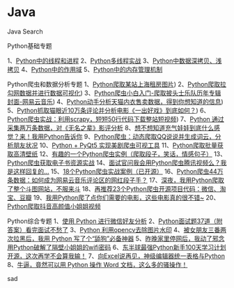 # Java

Java Search

Python基础专题

1、[Python中的线程和进程](https://mp.weixin.qq.com/s?__biz=MzUyMTAzMzYzMw==&mid=2247483923&idx=1&sn=36d4f165912397b72f73c389a7f34c7a&chksm=f9e000ddce9789cb9b55cbac24f6c6567dbde8f4663d0dd98bb96ae0acb960f82080bc99d21e&token=1133047752&lang=zh_CN&scene=21#wechat_redirect)
2、[Python多线程实战](https://mp.weixin.qq.com/s?__biz=MzUyMTAzMzYzMw==&mid=2247483928&idx=1&sn=cd5934c04cb0608576faa134c1e94352&chksm=f9e000d6ce9789c001d3984e718273510696e3d1bfe60af8433f1534b860a7a2451a33aaf279&token=1133047752&lang=zh_CN&scene=21#wechat_redirect)
3、[Python中数据深拷贝、浅拷贝](https://mp.weixin.qq.com/s?__biz=MzUyMTAzMzYzMw==&mid=2247483947&idx=1&sn=a935167342b44402a837c0c878930f0c&chksm=f9e000e5ce9789f3bd4ab63b6dcdfebed987be73fc8709d5fd49c99de245d1de37fea25edca4&token=1133047752&lang=zh_CN&scene=21#wechat_redirect)
4、[Python中的作用域](https://mp.weixin.qq.com/s?__biz=MzUyMTAzMzYzMw==&mid=2247483960&idx=1&sn=a722c0f53a543838ab955fc67470c23c&chksm=f9e000f6ce9789e05991a3302ffefe7b0fb80482314b0bcf987fe2a072c9df74d172f2a7bc7d&token=1133047752&lang=zh_CN&scene=21#wechat_redirect)
5、[Python中的内存管理机制](https://mp.weixin.qq.com/s?__biz=MzUyMTAzMzYzMw==&mid=2247483972&idx=1&sn=b3ec8e796437d52ead28948155cb7e99&chksm=f9e0008ace97899ca0c1e64178b4ec912460114e1c84051909e85ec26869fbdc5465996933cd&token=1133047752&lang=zh_CN&scene=21#wechat_redirect)

Python爬虫和数据分析专题
1、[Python爬取某站上海租房图片](https://mp.weixin.qq.com/s?__biz=MzUyMTAzMzYzMw==&mid=2247483939&idx=1&sn=62f2494206af7d9041dbbd8381482b2f&chksm=f9e000edce9789fbcfbd2a0bbca3da7182f6a76ddfbb679991b6896e7bd59540ac223c129857&token=1133047752&lang=zh_CN&scene=21#wechat_redirect))
2、[Python爬取拉勾网数据并进行数据可视化](https://mp.weixin.qq.com/s?__biz=MzUyMTAzMzYzMw==&mid=2247483987&idx=1&sn=f17372d9cbdb1b5892aa2317b2340dbf&chksm=f9e0009dce97898b59abaceda95125a519a5a2798ce27a9fe07902bc6baa5c3475930b0c040e&token=1133047752&lang=zh_CN&scene=21#wechat_redirect))
3、[Python爬虫小白入门-爬取披头士乐队历年专辑封面-网易云音乐](https://mp.weixin.qq.com/s?__biz=MzUyMTAzMzYzMw==&mid=2247484059&idx=1&sn=7f744153c6b306046b5912594f6f60e6&chksm=f9e00055ce978943d78203e42a2613308c6891ca236033061380264085ac835c6f5796ff486d&token=1133047752&lang=zh_CN&scene=21#wechat_redirect))
4、[Python动手分析天猫内衣售卖数据，得到你想知道的信息](https://mp.weixin.qq.com/s?__biz=MzI2OTQxMTM4OQ==&mid=2247489891&idx=2&sn=ab909c05dcb22aea0b4859165e1da341&chksm=eae1ec31dd966527afe4f7d7e7b53f47d5eefd1c62bab8c53c207f2ebb2c870f909f2d95a740&token=684884169&lang=zh_CN&scene=21#wechat_redirect))
5、[Python抓取猫眼近10万条评论并分析电影《一出好戏》到底如何？](https://mp.weixin.qq.com/s?__biz=MzUyMTAzMzYzMw==&mid=2247484090&idx=1&sn=e5021dbdf7863775e5c69988d2591d42&chksm=f9e00074ce9789620b9df7e7a29b7ceb8dd5192407e2addd67c13690286b212e79956d1e16c1&token=1133047752&lang=zh_CN&scene=21#wechat_redirect))
6、[Python爬虫实战：利用scrapy，短短50行代码下载整站短视频](https://mp.weixin.qq.com/s?__biz=MzUyMTAzMzYzMw==&mid=2247484110&idx=1&sn=e17cdc08f3022bc6936dc67bd977a158&chksm=f9e00000ce978916fef4a154a89b25299bad8769a3f2005e0d86dc5630228f7680348f08952b&token=1133047752&lang=zh_CN&scene=21#wechat_redirect))
7、[Python 通过采集两万条数据，对《无名之辈》影评分析](https://mp.weixin.qq.com/s?__biz=MzUyMTAzMzYzMw==&mid=2247484123&idx=1&sn=7acfd441f88ba3e4f7bf1b9e9e5cc8c7&chksm=f9e00015ce97890382c53416e0830cab08303390a8d4207cb1f8aadff0440bd747cff3fc38a5&token=1133047752&lang=zh_CN&scene=21#wechat_redirect)
8、[想不想知道充气娃娃到底什么感觉？来！我用Python告诉你](https://mp.weixin.qq.com/s?__biz=MzUyMTAzMzYzMw==&mid=2247484145&idx=1&sn=5a46ad14bce458e31d998d0f1caa1d6a&chksm=f9e0003fce978929bd41b970cfd28c86103f2b281e0ad3ba2eb50576db9961c5386c35c5cb55&token=1133047752&lang=zh_CN&scene=21#wechat_redirect)
9、[Python爬虫：动态爬取QQ说说并生成词云，分析朋友状况](https://mp.weixin.qq.com/s?__biz=MzUyMTAzMzYzMw==&mid=2247484152&idx=1&sn=b0b52ae0893a2ec5002c86351b5f0930&chksm=f9e00036ce978920e6305d539c5c4a3f761f12e9b13d3c4cb47e1f0a5603e3a7d96d701d5afc&token=1133047752&lang=zh_CN&scene=21#wechat_redirect)
10、[Python + PyQt5 实现美剧爬虫可视工具](https://mp.weixin.qq.com/s?__biz=MzUyMTAzMzYzMw==&mid=2247484176&idx=1&sn=ae807bb58cf150798a7cf9543d889bed&chksm=f9e001dece9788c87be90779e79fc352d2234ff5719ef9c1d482fb1de6512982d1dc83de06df&token=1133047752&lang=zh_CN&scene=21#wechat_redirect)
11、[Python爬取批量获取高清壁纸](https://mp.weixin.qq.com/s?__biz=MzUyMTAzMzYzMw==&mid=2247484192&idx=1&sn=941e196504a8787e7368fa32e3b8ab2b&chksm=f9e001eece9788f85343750b9572436a576374cca36f0c32a3744fa55b04fbea48066497879a&token=1133047752&lang=zh_CN&scene=21#wechat_redirect)
12、[有趣的一个Python爬虫实例（爬取段子，笑话，情感句子）](https://mp.weixin.qq.com/s?__biz=MzUyMTAzMzYzMw==&mid=2247484201&idx=1&sn=7056e44f9a156503f4b6651bc232aecc&chksm=f9e001e7ce9788f15df4c90ecb053b8207e203fc5bbb873e8b861bf762c57430233dd259e4ff&token=1133047752&lang=zh_CN&scene=21#wechat_redirect)
13、[Python爬虫获取电子书资源实战](https://mp.weixin.qq.com/s?__biz=MzUyMTAzMzYzMw==&mid=2247484214&idx=1&sn=f25b95cafeede83b296f369933c1b1b5&chksm=f9e001f8ce9788eea615fca0f97dbea4f910d21687db80570d4d3187ed21e14b5018b36e9f29&token=1133047752&lang=zh_CN&scene=21#wechat_redirect)
14、[面试官问我会用Python爬虫腾讯视频么？我是这样回复的...](https://mp.weixin.qq.com/s?__biz=MzUyMTAzMzYzMw==&mid=2247484226&idx=1&sn=c99d4cd599269d57c4ee0d396629dcad&chksm=f9e0018cce97889a1a04078958c454fd7478e6717c6f45c2a60f2bb70de89189d95272f05e42&token=1133047752&lang=zh_CN&scene=21#wechat_redirect)
15、[18个Python爬虫实战案例（已开源）](https://mp.weixin.qq.com/s?__biz=MzUyMTAzMzYzMw==&mid=2247484231&idx=1&sn=87a2a1dad60f3786b0dc337fc5f3f84d&chksm=f9e00189ce97889f259333f9b81df6ddce5df1adfcb6bfc67fdbb58ca7ab1eb2fca8ef6cb4cf&token=1133047752&lang=zh_CN&scene=21#wechat_redirect)
16、[Python爬虫44万条数据：如何成为网易云音乐评论区的网红段子手？](https://mp.weixin.qq.com/s?__biz=MzUyMTAzMzYzMw==&mid=2247484234&idx=1&sn=d121bd34403565f4c6e0e321bf825d2c&chksm=f9e00184ce978892d9e81616849c69b361b8b37986b006ba8b7b964315aa5d1f7a1ce0049d94&token=1133047752&lang=zh_CN&scene=21#wechat_redirect)
17、[深夜，我用Python爬取了整个斗图网站，不服来斗](https://mp.weixin.qq.com/s?__biz=MzUyMTAzMzYzMw==&mid=2247484242&idx=1&sn=e9fedb6a670915fdaf4b975669ac729f&chksm=f9e0019cce97888a9c4861644fb6456655fd8e6f9008e07bff4324d0fff0fcbc9555f5662255&token=1133047752&lang=zh_CN&scene=21#wechat_redirect)
18、[再推荐23个Python爬虫开源项目代码：微信、淘宝、豆瓣](https://mp.weixin.qq.com/s?__biz=MzUyMTAzMzYzMw==&mid=2247484247&idx=1&sn=40b6869efb92cdba2b5375c73a02abc8&chksm=f9e00199ce97888faa8a029ed7d4af2bf391ffd00fd225a8ed43363be7ac152592459510b0e1&token=1133047752&lang=zh_CN&scene=21#wechat_redirect)
19、[我用Python爬了点你们需要的电影，这些电影真的很不错~](https://mp.weixin.qq.com/s?__biz=MzUyMTAzMzYzMw==&mid=2247484250&idx=1&sn=050254cf65de74614603e3103ff22807&chksm=f9e00194ce9788820eb898e030daf4ee23ae09c03e2107419beb414ff38cbf107713961710fc&token=1133047752&lang=zh_CN&scene=21#wechat_redirect)
20、[Python爬取抖音高颜值小姐姐视频](https://mp.weixin.qq.com/s?__biz=MzUyMTAzMzYzMw==&mid=2247484252&idx=1&sn=19728a07eaa38ba36dba3d373c0dc9a9&chksm=f9e00192ce97888480b181f78e71ee3da0706641cdaea4322c1b298756ad2f313e118ead9098&token=1133047752&lang=zh_CN&scene=21#wechat_redirect)

Python综合专题
1、[使用 Python 进行微信好友分析](https://mp.weixin.qq.com/s?__biz=MzUyMTAzMzYzMw==&mid=2247483900&idx=1&sn=03e015480036d1f802f30fc427f3fd37&chksm=f9e00332ce978a2433eaf993a083d892709d953787f2d17b50e30aabc268dfc4ed31ac6b7bbf&token=1133047752&lang=zh_CN&scene=21#wechat_redirect)
2、[Python面试题37道（附答案）看完面试不愁了](https://mp.weixin.qq.com/s?__biz=MzUyMTAzMzYzMw==&mid=2247483992&idx=1&sn=10b460d819ad36ebe73dfcd6e4973689&chksm=f9e00096ce978980761c6c1a6bdf4c15111bd4127daa92e874946185c77c53967243bef558e1&token=1133047752&lang=zh_CN&scene=21#wechat_redirect)
3、[Python 利用opencv去除图片水印](https://mp.weixin.qq.com/s?__biz=MzUyMTAzMzYzMw==&mid=2247484002&idx=1&sn=524b929db11b102f338396bd63e3ba7b&chksm=f9e000acce9789ba96ee6925ce20f931f2872ab1481f58a14e0ab16f1b19c8a8be003079eb98&token=1133047752&lang=zh_CN&scene=21#wechat_redirect)
4、[被女朋友三番两次拉黑后，我用 Python 写了个“舔狗”必备神器](https://mp.weixin.qq.com/s?__biz=MzUyMTAzMzYzMw==&mid=2247484132&idx=1&sn=76611000c8a69bf90aa86b73199f8870&chksm=f9e0002ace97893c0ddb5d0efd6d40ca794162ac5b639910335dffa37e8b97ce440859d49bd5&token=1133047752&lang=zh_CN&scene=21#wechat_redirect)
5、[昨晚家里停网后，我动了邪念用Python破解了隔壁小姐姐的wifi密码](https://mp.weixin.qq.com/s?__biz=MzUyMTAzMzYzMw==&mid=2247484219&idx=1&sn=a13bd2abe4cead0f2d810e98c0c728e1&chksm=f9e001f5ce9788e367616ed05efd15405da7ffd207fc46b28596721ab53c78ba3bb68acee580&token=1133047752&lang=zh_CN&scene=21#wechat_redirect)
6、[东半球最强Python新手100天学习计划开源，这次再学不会算我输！](https://mp.weixin.qq.com/s?__biz=MzUyMTAzMzYzMw==&mid=2247484256&idx=1&sn=b3ac5836875d46fed94bc0298cb7c075&chksm=f9e001aece9788b876199db0f085ceddf3799f62ffeb239b957f28e5a655e777233d2a937dab&token=1133047752&lang=zh_CN&scene=21#wechat_redirect)
7、[向Excel说再见，神级编辑器统一表格与Python](https://mp.weixin.qq.com/s?__biz=MzUyMTAzMzYzMw==&mid=2247484259&idx=1&sn=e975769abf4341c2ca5b0ee2fe3165f9&chksm=f9e001adce9788bbffe4e606764f6cec96ebf35cbe34e86ed44a3cdc80e748c7a00512c3a979&token=1133047752&lang=zh_CN&scene=21#wechat_redirect)
8、[牛逼，竟然可以用 Python 操作 Word 文档，这么多的骚操作！](https://mp.weixin.qq.com/s?__biz=MzUyMTAzMzYzMw==&mid=2247484261&idx=1&sn=ab78a286fb59e1bf13b4e4a26d153472&chksm=f9e001abce9788bde513f81f7c61127706e0151ec701fb65902dcdd10824f4d72c111e3d4cc4&token=1133047752&lang=zh_CN&scene=21#wechat_redirect)



sad





